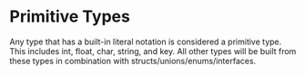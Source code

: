 # Primitive Types

Any type that has a built-in literal notation is considered a primitive type.
This includes int, float, char, string, and key.
All other types will be built from these types in combination with structs/unions/enums/interfaces.
